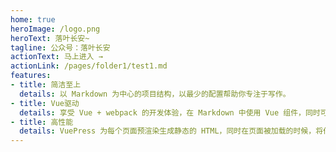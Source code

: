 ```yaml
---
home: true
heroImage: /logo.png
heroText: 落叶长安~
tagline: 公众号：落叶长安
actionText: 马上进入 →
actionLink: /pages/folder1/test1.md
features:
- title: 简洁至上
  details: 以 Markdown 为中心的项目结构，以最少的配置帮助你专注于写作。
- title: Vue驱动
  details: 享受 Vue + webpack 的开发体验，在 Markdown 中使用 Vue 组件，同时可以使用 Vue 来开发自定义主题。
- title: 高性能
  details: VuePress 为每个页面预渲染生成静态的 HTML，同时在页面被加载的时候，将作为 SPA 运行。
---
```

<!-- 
<ClientOnly>
  <BottomData/>
</ClientOnly> -->
